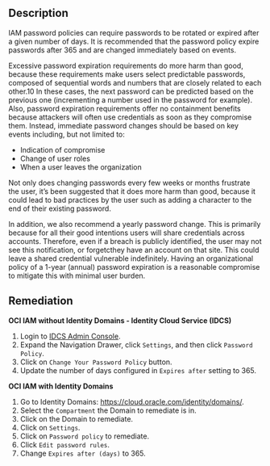 ## Description

IAM password policies can require passwords to be rotated or expired after a given number of days. It is recommended that the password policy expire passwords after 365 and are changed immediately based on events.

Excessive password expiration requirements do more harm than good, because these requirements make users select predictable passwords, composed of sequential words and numbers that are closely related to each other.10 In these cases, the next password can be predicted based on the previous one (incrementing a number used in the password for example). Also, password expiration requirements offer no containment benefits because attackers will often use credentials as soon as they compromise them. Instead, immediate password changes should be based on key events including, but not limited to:
  - Indication of compromise
  - Change of user roles
  - When a user leaves the organization

Not only does changing passwords every few weeks or months frustrate the user, it’s been suggested that it does more harm than good, because it could lead to bad practices by the user such as adding a character to the end of their existing password.

In addition, we also recommend a yearly password change. This is primarily because for all their good intentions users will share credentials across accounts. Therefore, even if a breach is publicly identified, the user may not see this notification, or forgetcthey have an account on that site. This could leave a shared credential vulnerable indefinitely. Having an organizational policy of a 1-year (annual) password expiration is a reasonable compromise to mitigate this with minimal user burden.

## Remediation

**OCI IAM without Identity Domains - Identity Cloud Service (IDCS)**

1. Login to [IDCS Admin Console](https://www.oracle.com/security/cloud-security/identity-cloud/).
2. Expand the Navigation Drawer, click `Settings`, and then click `Password Policy`.
3. Click on `Change Your Password Policy` button.
4. Update the number of days configured in `Expires after` setting to 365.

**OCI IAM with Identity Domains**

1. Go to Identity Domains: https://cloud.oracle.com/identity/domains/.
2. Select the `Compartment` the Domain to remediate is in.
3. Click on the Domain to remediate.
4. Click on `Settings`.
5. Click on `Password policy` to remediate.
6. Click `Edit password rules`.
7. Change `Expires after (days)` to 365.
